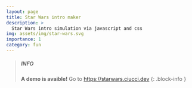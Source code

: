 ```yaml
---
layout: page
title: Star Wars intro maker
description: >
  Star Wars intro simulation via javascript and css
img: assets/img/star-wars.svg
importance: 1
category: fun
---
```


> ##### INFO
>
> **A demo is avaible!**
> Go to <https://starwars.ciucci.dev>
{: .block-info }